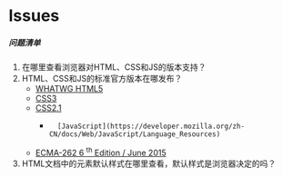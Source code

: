 # Issues

##### 问题清单
1.  在哪里查看浏览器对HTML、CSS和JS的版本支持？
2.  HTML、CSS和JS的标准官方版本在哪发布？
	- 	[WHATWG HTML5](https://html.spec.whatwg.org/multipage/)
	-	[CSS3](https://)
	- 	[CSS2.1](https://www.w3.org/TR/2011/REC-CSS2-20110607/#minitoc)
        -       [JavaScript](https://developer.mozilla.org/zh-CN/docs/Web/JavaScript/Language_Resources)
	- 	[ECMA-262 6 <sup>th</sup> Edition / June 2015](http://www.ecma-international.org/ecma-262/6.0/#sec-object-type)
3.  HTML文档中的元素默认样式在哪里查看，默认样式是浏览器决定的吗？

